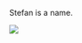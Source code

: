 <!--![Stefans' github stats](https://github-readme-stats.vercel.app/api?username=sthagen)-->
<!--![](https://github-readme-stats.vercel.app/api?username=sthagen&show_icons=true&count_private=true&theme=highcontrast&hide_border=true&bg_color=112034)-->
<!--![](https://github-readme-stats.vercel.app/api/top-langs/?username=sthagen&hide=html&langs_count=8&layout=compact&theme=highcontrast&hide_border=true&bg_color=112034)-->
Stefan is a name.<br>
<!--<img src="https://github-readme-stats.vercel.app/api?username=sthagen&show_icons=true" />-->
<img src="https://github-readme-stats.vercel.app/api/top-langs/?username=sthagen&layout=compact&theme=highcontrast&hide_border=true&bg_color=112034" />
